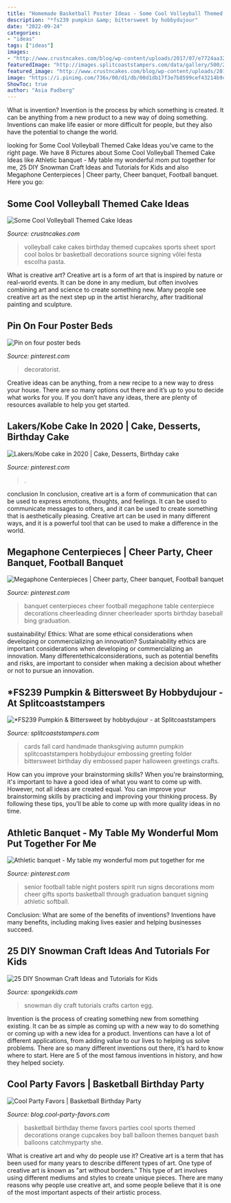 ```yaml
---
title: "Homemade Basketball Poster Ideas - Some Cool Volleyball Themed Cake Ideas"
description: "*fs239 pumpkin &amp; bittersweet by hobbydujour"
date: "2022-09-24"
categories:
- "ideas"
tags: ["ideas"]
images:
- "http://www.crustncakes.com/blog/wp-content/uploads/2017/07/e7724aa3254d317a687a75a70842b2d1-volleyball-birthday-party-volleyball-cakes.jpg"
featuredImage: "http://images.splitcoaststampers.com/data/gallery/500/2011/09/04/100_3540_by_hobbydujour.jpg"
featured_image: "http://www.crustncakes.com/blog/wp-content/uploads/2017/07/e7724aa3254d317a687a75a70842b2d1-volleyball-birthday-party-volleyball-cakes.jpg"
image: "https://i.pinimg.com/736x/00/d1/db/00d1db17f3e7b8599cef43214b9c1cc5.jpg"
ShowToc: true
author: "Asia Padberg"
---
```



What is invention?
Invention is the process by which something is created. It can be anything from a new product to a new way of doing something. Inventions can make life easier or more difficult for people, but they also have the potential to change the world.

	

		
looking for Some Cool Volleyball Themed Cake Ideas you've came to the right page. We have 8 Pictures about Some Cool Volleyball Themed Cake Ideas like Athletic banquet - My table my wonderful mom put together for me, 25 DIY Snowman Craft Ideas and Tutorials for Kids and also Megaphone Centerpieces | Cheer party, Cheer banquet, Football banquet. Here you go:
		
    
## Some Cool Volleyball Themed Cake Ideas

<img loading=lazy src="http://www.crustncakes.com/blog/wp-content/uploads/2017/07/e7724aa3254d317a687a75a70842b2d1-volleyball-birthday-party-volleyball-cakes.jpg" onerror="this.onerror=null;this.src='https://tse4.mm.bing.net/th?id=OIP.KT9jMxGbaA-7Fpe7NtCPGAHaFj&amp;pid=15.1';" alt="Some Cool Volleyball Themed Cake Ideas">

_Source: crustncakes.com_

>volleyball cake cakes birthday themed cupcakes sports sheet sport cool bolos br basketball decorations source signing vôlei festa escolha pasta. 

	

What is creative art?
Creative art is a form of art that is inspired by nature or real-world events. It can be done in any medium, but often involves combining art and science to create something new. Many people see creative art as the next step up in the artist hierarchy, after traditional painting and sculpture.

    
## Pin On Four Poster Beds

<img loading=lazy src="https://i.pinimg.com/736x/79/53/46/795346ee9e874bd2d1d3192ced32c655--woodworking-bed-canopy-bed-curtains.jpg" onerror="this.onerror=null;this.src='https://tse4.mm.bing.net/th?id=OIP.eyf8cZ42hEZcQAbq2EKqcQHaFz&amp;pid=15.1';" alt="Pin on four poster beds">

_Source: pinterest.com_

>decoratorist. 

	

Creative ideas can be anything, from a new recipe to a new way to dress your house. There are so many options out there and it’s up to you to decide what works for you. If you don’t have any ideas, there are plenty of resources available to help you get started.

    
## Lakers/Kobe Cake In 2020 | Cake, Desserts, Birthday Cake

<img loading=lazy src="https://i.pinimg.com/736x/51/26/28/512628eb4c6a546da3e58b964f0ebcd6.jpg" onerror="this.onerror=null;this.src='https://tse2.mm.bing.net/th?id=OIP.DTBMLEBya6TcVNpVMo92EQHaJ3&amp;pid=15.1';" alt="Lakers/Kobe cake in 2020 | Cake, Desserts, Birthday cake">

_Source: pinterest.com_

>. 

	

conclusion
In conclusion, creative art is a form of communication that can be used to express emotions, thoughts, and feelings. It can be used to communicate messages to others, and it can be used to create something that is aesthetically pleasing. Creative art can be used in many different ways, and it is a powerful tool that can be used to make a difference in the world.

    
## Megaphone Centerpieces | Cheer Party, Cheer Banquet, Football Banquet

<img loading=lazy src="https://i.pinimg.com/736x/7e/56/4e/7e564e46b75d270907fcf68d71b1f560--cheerleading-centerpieces-cheer-banquet-centerpieces.jpg" onerror="this.onerror=null;this.src='https://tse2.mm.bing.net/th?id=OIP.lHcvM2zzb2OgAxDLYqtUigHaNK&amp;pid=15.1';" alt="Megaphone Centerpieces | Cheer party, Cheer banquet, Football banquet">

_Source: pinterest.com_

>banquet centerpieces cheer football megaphone table centerpiece decorations cheerleading dinner cheerleader sports birthday baseball bing graduation. 

	

sustainability/ Ethics: What are some ethical considerations when developing or commercializing an innovation?
Sustainability ethics are important considerations when developing or commercializing an innovation. Many differentethicalconsiderations, such as potential benefits and risks, are important to consider when making a decision about whether or not to pursue an innovation.

    
## *FS239 Pumpkin &amp; Bittersweet By Hobbydujour - At Splitcoaststampers

<img loading=lazy src="http://images.splitcoaststampers.com/data/gallery/500/2011/09/04/100_3540_by_hobbydujour.jpg" onerror="this.onerror=null;this.src='https://tse2.mm.bing.net/th?id=OIP.IZe0hzHpUO-B5DngTFPgGgAAAA&amp;pid=15.1';" alt="*FS239 Pumpkin &amp; Bittersweet by hobbydujour - at Splitcoaststampers">

_Source: splitcoaststampers.com_

>cards fall card handmade thanksgiving autumn pumpkin splitcoaststampers hobbydujour embossing greeting folder bittersweet birthday diy embossed paper halloween greetings crafts. 

	

How can you improve your brainstorming skills?
When you're brainstorming, it's important to have a good idea of what you want to come up with. However, not all ideas are created equal. You can improve your brainstorming skills by practicing and improving your thinking process. By following these tips, you'll be able to come up with more quality ideas in no time.

    
## Athletic Banquet - My Table My Wonderful Mom Put Together For Me

<img loading=lazy src="https://i.pinimg.com/736x/00/d1/db/00d1db17f3e7b8599cef43214b9c1cc5.jpg" onerror="this.onerror=null;this.src='https://tse4.mm.bing.net/th?id=OIP.TDMLd8svJJ2I1F85FDpKRwHaJ3&amp;pid=15.1';" alt="Athletic banquet - My table my wonderful mom put together for me">

_Source: pinterest.com_

>senior football table night posters spirit run signs decorations mom cheer gifts sports basketball through graduation banquet signing athletic softball. 

	

Conclusion: What are some of the benefits of inventions?
Inventions have many benefits, including making lives easier and helping businesses succeed.

    
## 25 DIY Snowman Craft Ideas And Tutorials For Kids

<img loading=lazy src="http://spongekids.com/wp-content/uploads/2016/12/diy-snowman/23-diy-snowman-crafts-for-kids.jpg" onerror="this.onerror=null;this.src='https://tse3.mm.bing.net/th?id=OIP.k1Jtik1hc2IcRgwS9Fp_QQHaOu&amp;pid=15.1';" alt="25 DIY Snowman Craft Ideas and Tutorials for Kids">

_Source: spongekids.com_

>snowman diy craft tutorials crafts carton egg. 

	

Invention is the process of creating something new from something existing. It can be as simple as coming up with a new way to do something or coming up with a new idea for a product. Inventions can have a lot of different applications, from adding value to our lives to helping us solve problems. There are so many different inventions out there, it’s hard to know where to start. Here are 5 of the most famous inventions in history, and how they helped society.

    
## Cool Party Favors | Basketball Birthday Party

<img loading=lazy src="http://blog.cool-party-favors.com/wp-content/uploads/2012/09/Basketball-Theme-Party.jpg" onerror="this.onerror=null;this.src='https://tse2.mm.bing.net/th?id=OIP.jsaW1ZJOSMr9HZROugJRhwHaLG&amp;pid=15.1';" alt="Cool Party Favors | Basketball Birthday Party">

_Source: blog.cool-party-favors.com_

>basketball birthday theme favors parties cool sports themed decorations orange cupcakes boy ball balloon themes banquet bash balloons catchmyparty she. 

	

What is creative art and why do people use it?
Creative art is a term that has been used for many years to describe different types of art. One type of creative art is known as "art without borders." This type of art involves using different mediums and styles to create unique pieces. There are many reasons why people use creative art, and some people believe that it is one of the most important aspects of their artistic process.

